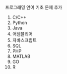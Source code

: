프로그래밍 언어 기초 문제 추가

1. C/C++
2. Python
3. Java
4. 어셈블리어
5. 자바스크립트
6. SQL
7. PHP
8. MATLAB
9. GO
10. R
